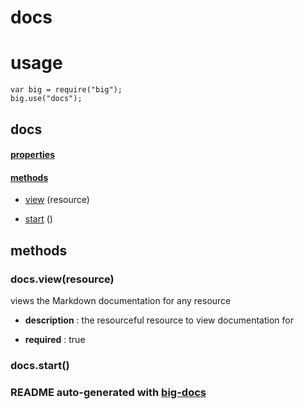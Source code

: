 # docs


# usage

    var big = require("big");
    big.use("docs");

## docs

#### [properties](#docs-properties)


#### [methods](#docs-methods)

  - [view](#docs-methods-view) (resource)

  - [start](#docs-methods-start) ()





<a name="docs-methods"></a> 

## methods 

<a name="docs-methods-view"></a> 

### docs.view(resource)

views the Markdown documentation for any resource

  - **description** : the resourceful resource to view documentation for

  - **required** : true

<a name="docs-methods-start"></a> 

### docs.start()


### README auto-generated with [big-docs](https://github.com/bigcompany/big/resources/tree/master/docs)
